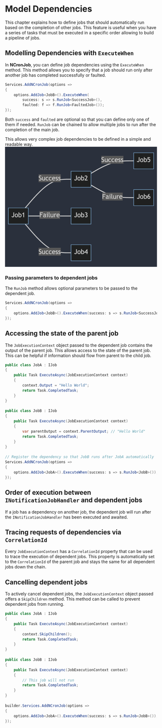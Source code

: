 # Model Dependencies
This chapter explains how to define jobs that should automatically run based on the completion of other jobs. This feature is useful when you have a series of tasks that must be executed in a specific order allowing to build a pipeline of jobs.

## Modelling Dependencies with `ExecuteWhen`
In **NCronJob**, you can define job dependencies using the `ExecuteWhen` method. This method allows you to specify that a job should run only after another job has completed successfully or faulted.

```csharp
Services.AddNCronJob(options => 
{
    options.AddJob<JobB>().ExecuteWhen(
        success: s => s.RunJob<SuccessJob>(),
        faulted: f => f.RunJob<FaultedJob>());
});
```

Both `success` and `faulted` are optional so that you can define only one of them if needed. `RunJob` can be chained to allow multiple jobs to run after the completion of the main job.

This allows very complex job dependencies to be defined in a simple and readable way.
![dependencies](../assets/flow.png)

### Passing parameters to dependent jobs
The `RunJob` method allows optional parameters to be passed to the dependent job. 

```csharp
Services.AddNCronJob(options => 
{
    options.AddJob<JobB>().ExecuteWhen(success: s => s.RunJob<SuccessJob>("Foo"));
});
```

## Accessing the state of the parent job
The `JobExecutionContext` object passed to the dependent job contains the output of the parent job. This allows access to the state of the parent job. This can be helpful if information should flow from parent to the child job.

```csharp
public class JobA : IJob
{
    public Task ExecuteAsync(JobExecutionContext context)
    {
        context.Output = "Hello World";
        return Task.CompletedTask;
    }
}

public class JobB : IJob
{
    public Task ExecuteAsync(JobExecutionContext context)
    {
        var parentOutput = context.ParentOutput; // "Hello World"
        return Task.CompletedTask;
    }
}

// Register the dependency so that JobB runs after JobA automatically
Services.AddNCronJob(options => 
{
    options.AddJob<JobA>().ExecuteWhen(success: s => s.RunJob<JobB>());
});
```

## Order of execution between `INotificationJobHandler` and dependent jobs
If a job has a dependency on another job, the dependent job will run after the `INotificationJobHandler` has been executed and awaited.


## Tracing requests of dependencies via `CorrelationId`
Every `JobExecutionContext` has a `CorrelationId` property that can be used to trace the execution of dependent jobs. This property is automatically set to the `CorrelationId` of the parent job and stays the same for all dependent jobs down the chain.

## Cancelling dependent jobs
To actively cancel dependent jobs, the `JobExecutionContext` object passed offers a `SkipChildren` method. This method can be called to prevent dependent jobs from running.

```csharp
public class JobA : IJob
{
    public Task ExecuteAsync(JobExecutionContext context)
    {
        context.SkipChildren();
        return Task.CompletedTask;
    }
}

public class JobB : IJob
{
    public Task ExecuteAsync(JobExecutionContext context)
    {
        // This job will not run
        return Task.CompletedTask;
    }
}

builder.Services.AddNCronJob(options => 
{
    options.AddJob<JobA>().ExecuteWhen(success: s => s.RunJob<JobB>());
});
```
